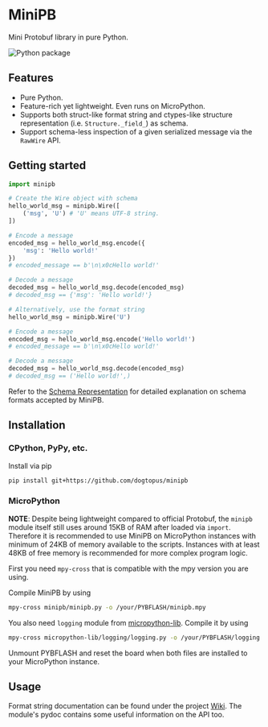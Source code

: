 # MiniPB

Mini Protobuf library in pure Python.

![Python package](https://github.com/dogtopus/minipb/workflows/Python%20package/badge.svg)

## Features

- Pure Python.
- Feature-rich yet lightweight. Even runs on MicroPython.
- Supports both struct-like format string and ctypes-like structure representation (i.e. `Structure._field_`) as schema.
- Support schema-less inspection of a given serialized message via the `RawWire` API.

## Getting started

```python
import minipb

# Create the Wire object with schema
hello_world_msg = minipb.Wire([
    ('msg', 'U') # 'U' means UTF-8 string.
])

# Encode a message
encoded_msg = hello_world_msg.encode({
    'msg': 'Hello world!'
})
# encoded_message == b'\n\x0cHello world!'

# Decode a message
decoded_msg = hello_world_msg.decode(encoded_msg)
# decoded_msg == {'msg': 'Hello world!'}

# Alternatively, use the format string
hello_world_msg = minipb.Wire('U')

# Encode a message
encoded_msg = hello_world_msg.encode('Hello world!')
# encoded_message == b'\n\x0cHello world!'

# Decode a message
decoded_msg = hello_world_msg.decode(encoded_msg)
# decoded_msg == ('Hello world!',)
```

Refer to the [Schema Representation][schema] for detailed explanation on schema formats accepted by MiniPB.

## Installation

### CPython, PyPy, etc.

Install via pip

```sh
pip install git+https://github.com/dogtopus/minipb
```

### MicroPython

**NOTE**: Despite being lightweight compared to official Protobuf, the `minipb` module itself still uses around 15KB of RAM after loaded via `import`. Therefore it is recommended to use MiniPB on MicroPython instances with minimum of 24KB of memory available to the scripts. Instances with at least 48KB of free memory is recommended for more complex program logic.

First you need `mpy-cross` that is compatible with the mpy version you are using.

Compile MiniPB by using

```sh
mpy-cross minipb/minipb.py -o /your/PYBFLASH/minipb.mpy
```

You also need `logging` module from [micropython-lib][mpylib]. Compile it by using

```sh
mpy-cross micropython-lib/logging/logging.py -o /your/PYBFLASH/logging.mpy
```

Unmount PYBFLASH and reset the board when both files are installed to your MicroPython instance.

## Usage

Format string documentation can be found under the project [Wiki][wiki]. The module's pydoc contains some useful information on the API too.

[mpylib]: https://github.com/micropython/micropython-lib
[wiki]: https://github.com/dogtopus/minipb/wiki
[schema]: https://github.com/dogtopus/minipb/wiki/Schema-Representations
